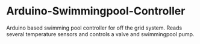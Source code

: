 # Arduino-Swimmingpool-Controller
Arduino based swimming pool controller for off the grid system. Reads several temperature sensors and controls a valve and swimmingpool pump.
